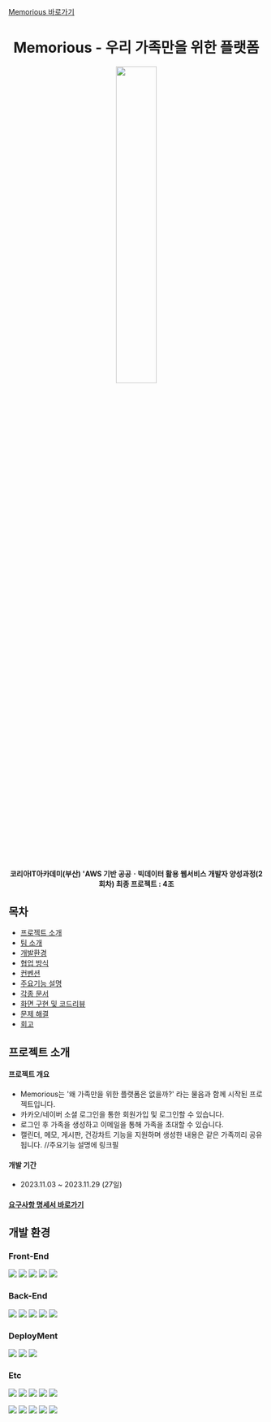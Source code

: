 [Memorious 바로가기](https://naver.com/)

<div align="center">

# Memorious - 우리 가족만을 위한 플랫폼
  <img src="https://github.com/KoreaIt-J-23-2-5/Memorious-Front/assets/133538833/0b8a28b9-7d2f-4732-90d8-ebcd9e0de5da" width="40%">

  #### 코리아IT아카데미(부산) 'AWS 기반 공공ㆍ빅데이터 활용 웹서비스 개발자 양성과정(2회차) 최종 프로젝트 : 4조
</div>


## 목차
- [프로젝트 소개](프로젝트-소개)
- [팀 소개](팀-소개)
- [개발환경](개발-환경)
- [협업 방식](협업-방식)
- [컨벤션](컨벤션)
- [주요기능 설명](주요-기능-설명)
- [각종 문서](문서)
- [화면 구현 및 코드리뷰](화면-구현-및-코드리뷰)
- [문제 해결](문제-해결)
- [회고](느낀-점)

  
## 프로젝트 소개
#### 프로젝트 개요
- Memorious는 '왜 가족만을 위한 플랫폼은 없을까?' 라는 물음과 함께 시작된 프로젝트입니다.
- 카카오/네이버 소셜 로그인을 통한 회원가입 및 로그인할 수 있습니다.
- 로그인 후 가족을 생성하고 이메일을 통해 가족을 초대할 수 있습니다.
- 캘린더, 메모, 게시판, 건강차트 기능을 지원하며 생성한 내용은 같은 가족끼리 공유됩니다. //주요기능 설명에 링크필
#### 개발 기간
  - 2023.11.03 ~ 2023.11.29 (27일)

#### [요구사항 명세서 바로가기](https://platinum-infinity-b08.notion.site/1-77e4fdb543504afd90accdc80f808117?pvs=4)




## 개발 환경
### Front-End
  <!-- 
  <img src="https://img.shields.io/badge/{내용}-{배경 색깔}?style={스타일}&logo={로고이름}&logoColor={로고 색깔}"/>
  <img src="https://img.shields.io/badge/-?logo= &logoColor=white">
  -->
<p>
    <img src="https://img.shields.io/badge/React-136276?style=flat&logo=react&logoColor=white">
    <img src="https://img.shields.io/badge/Javascript-F7DF1E?style=flat&logo=javascript&logoColor=white">
    <img src="https://img.shields.io/badge/CSS3-1572B6?style=flat&logo=css3&logoColor=white">
    <img src="https://img.shields.io/badge/HTML5-E34F26?style=flat&logo=HTML5&logoColor=white">
    <img src="https://img.shields.io/badge/VS_Code-007ACC?style=flat&logo=visualstudiocode&logoColor=white">
</p>

### Back-End
<p>
  <img src="https://img.shields.io/badge/Java-007396?logo=OpenJDK&logoColor=white">
  <img src="https://img.shields.io/badge/springboot-6DB33F?logo=springboot&logoColor=white">
  <img src="https://img.shields.io/badge/MySQL-4479A1?logo=mysql&logoColor=white">
  <img src="https://img.shields.io/badge/Amazon_RDS-527FFF?logo=amazonrds&logoColor=white">
  <img src="https://img.shields.io/badge/IntelliJ-000000?logo=intellijidea&logoColor=white">
</p>

### DeployMent
<p>
  <img src="https://img.shields.io/badge/Docker-1b5e90?logo=docker&logoColor=white">
  <img src="https://img.shields.io/badge/Amazon_S3-446a29?logo=amazons3&logoColor=white">
  <img src="https://img.shields.io/badge/Amazon_EC2-ab6d10?logo=amazonec2&logoColor=white">
</p>

### Etc
<p>
  <img src="https://img.shields.io/badge/Github-181717?logo=github&logoColor=white">
  <img src="https://img.shields.io/badge/Git-8b2813?logo=git&logoColor=white">
  <img src="https://img.shields.io/badge/Axios-391b89?logo=axios&logoColor=white">
  <img src="https://img.shields.io/badge/Notion-000000?logo=notion&logoColor=white">
  <img src="https://img.shields.io/badge/Slack-341533?logo=slack&logoColor=white">
</p>
<p>
  <img src="https://img.shields.io/badge/NPM-842d2a?logo=npm&logoColor=white">
  <img src="https://img.shields.io/badge/AntD-0170FE?style=flat&logo=antdesign&logoColor=white">
  <img src="https://img.shields.io/badge/Eslint-38297c?logo=eslint&logoColor=white">
  <img src="https://img.shields.io/badge/Prettier-8c6414?logo=prettier&logoColor=white">
  <img src="https://img.shields.io/badge/Firebase-FFCA28?logo=firebase&logoColor=white">
</p>
  
